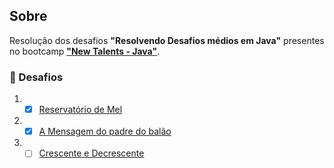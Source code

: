 ## Sobre

Resolução dos desafios **"Resolvendo Desafios médios em Java"** presentes no bootcamp **["New Talents - Java"](../../../)**.

### 🧠 Desafios

1. - [x] [Reservatório de Mel](reservatorio-de-mel/)
2. - [x] [A Mensagem do padre do balão](a-mensagem-do-padre-do-balao/)
3. - [ ] [Crescente e Decrescente](crescente-e-decrescente/)